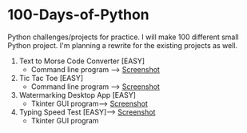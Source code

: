 # 100-Days-of-Python
Python challenges/projects for practice. I will make 100 different small Python project. 
I'm planning a rewrite for the existing projects as well.

1. Text to Morse Code Converter [EASY]
    - Command line program --> [Screenshot](https://github.com/hertelendymm/100-Days-of-Python/blob/main/screenshots/001.png)
2. Tic Tac Toe [EASY]
    - Command line program --> [Screenshot](https://github.com/hertelendymm/100-Days-of-Python/blob/main/screenshots/002.png)
3. Watermarking Desktop App [EASY]
    - Tkinter GUI program--> [Screenshot](https://github.com/hertelendymm/100-Days-of-Python/blob/main/screenshots/003.png)
4. Typing Speed Test [EASY]--> [Screenshot](https://github.com/hertelendymm/100-Days-of-Python/blob/main/screenshots/004.png)
    - Tkinter GUI program